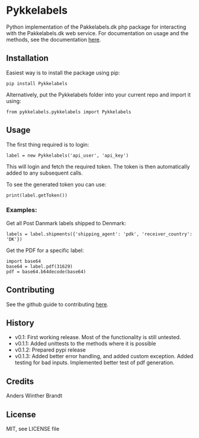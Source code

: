 # Pykkelabels

Python implementation of the Pakkelabels.dk php package for interacting with the Pakkelabels.dk web service.
For documentation on usage and the methods, see the documentation [here](https://www.pakkelabels.dk/integration/api/).

## Installation

Easiest way is to install the package using pip:
```
pip install Pykkelabels
```

Alternatively, put the Pykkelabels folder into your current repo and import it using:
```
from pykkelabels.pykkelabels import Pykkelabels
```

## Usage

The first thing required is to login:
```
label = new Pykkelabels('api_user', 'api_key')
```

This will login and fetch the required token.
The token is then automatically added to any subsequent calls.

To see the generated token you can use:
```
print(label.getToken())
```

### Examples:
Get all Post Danmark labels shipped to Denmark:
```
labels = label.shipments({'shipping_agent': 'pdk', 'receiver_country': 'DK'})
```

Get the PDF for a specific label:
```
import base64
base64 = label.pdf(31629)
pdf = base64.b64decode(base64)
```

## Contributing

See the github guide to contributing [here](https://guides.github.com/activities/contributing-to-open-source/).

## History

- v0.1: First working release. Most of the functionality is still untested.
- v0.1.1: Added unittests to the methods where it is possible
- v0.1.2: Prepared pypi release
- v0.1.3: Added better error handling, and added custom exception. Added testing for bad inputs. Implemented better test of pdf generation.  

## Credits

Anders Winther Brandt

## License

MIT, see LICENSE file
